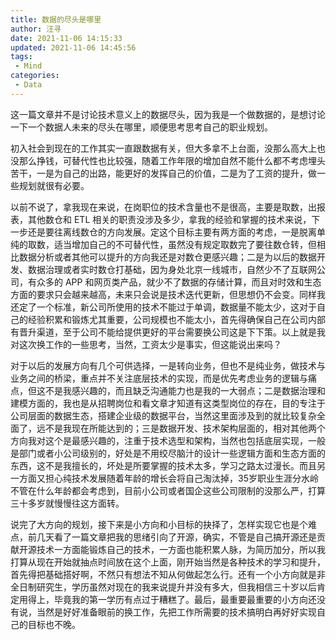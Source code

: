 ```yaml
---
title: 数据的尽头是哪里
author: 汪寻
date: 2021-11-06 14:15:33
updated: 2021-11-06 14:45:56
tags:
 - Mind
categories:
 - Data
---
```


这一篇文章并不是讨论技术意义上的数据尽头，因为我是一个做数据的，是想讨论一下一个数据人未来的尽头在哪里，顺便思考思考自己的职业规划。

<!-- more -->

初入社会到现在的工作其实一直跟数据有关，但大多拿不上台面，没那么高大上也没那么挣钱，可替代性也比较强，随着工作年限的增加自然不能什么都不考虑埋头苦干，一是为自己的出路，能更好的发挥自己的价值，二是为了工资的提升，做一些规划就很有必要。

以前不说了，拿我现在来说，在岗职位的技术含量也不是很高，主要是取数，出报表，其他数仓和 ETL 相关的职责没涉及多少，拿我的经验和掌握的技术来说，下一步还是要往离线数仓的方向发展。定这个目标主要有两方面的考虑，一是脱离单纯的取数，适当增加自己的不可替代性，虽然没有规定取数完了要往数仓转，但相比数据分析或者其他可以提升的方向我还是对数仓更感兴趣；二是为以后的数据开发、数据治理或者实时数仓打基础，因为身处北京一线城市，自然少不了互联网公司，有众多的 APP 和网页类产品，就少不了数据的存储计算，而且对时效和生态方面的要求只会越来越高，未来只会说是技术迭代更新，但思想仍不会变。同样我还定了一个标准，新公司所使用的技术不能过于单调，数据量不能太少，这对于自己的经验积累和锻炼尤其重要，公司规模也不能太小，首先得确保自己在公司内部有晋升渠道，至于公司不能给提供更好的平台需要换公司这是下下策。以上就是我对这次换工作的一些思考，当然，工资太少是事实，但这能说出来吗？

对于以后的发展方向有几个可供选择，一是转向业务，但也不是纯业务，做技术与业务之间的桥梁，重点并不关注底层技术的实现，而是优先考虑业务的逻辑与痛点，但这不是我感兴趣的，而且缺乏沟通能力也是我的一大弱点；二是数据治理和建模方面的，我也是从招聘岗位和看文章才知道有这类型岗位的存在，目的专注于公司层面的数据生态，搭建企业级的数据平台，当然这里面涉及到的就比较复杂全面了，远不是我现在所能达到的；三是数据开发、技术架构层面的，相对其他两个方向我对这个是最感兴趣的，注重于技术选型和架构，当然也包括底层实现，一般是部门或者小公司级别的，好处是不用绞尽脑汁的设计一些逻辑方面和生态方面的东西，这不是我擅长的，坏处是所要掌握的技术太多，学习之路太过漫长。而且另一方面又担心纯技术发展随着年龄的增长会将自己淘汰掉，35岁职业生涯分水岭不管在什么年龄都会考虑到，目前小公司或者国企这些公司限制的没那么严，打算三十多岁就慢慢往这方面转。

说完了大方向的规划，接下来是小方向和小目标的抉择了，怎样实现它也是个难点，前几天看了一篇文章把我的思绪引向了开源，确实，不管是自己搞开源还是贡献开源技术一方面能锻炼自己的技术，一方面也能积累人脉，为简历加分，所以我打算从现在开始就抽点时间放在这个上面，刚开始当然是各种技术的学习和提升，首先得把基础搭好啊，不然只有想法不知从何做起怎么行。还有一个小方向就是非全日制研究生，学历虽然对现在的我来说提升并没有多大，但我相信三十岁以后肯定用得上，毕竟我的第一学历有点过于糟糕了。最后，最重要最重要的小方向还没有说，当然是好好准备眼前的换工作，先把工作所需要的技术搞明白再好好实现自己的目标也不晚。
